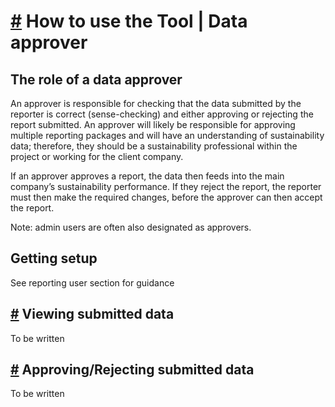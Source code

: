 # [#](#-how-to-use-the-tool-\-data-approver) How to use the Tool | Data approver

## The role of a data approver

An approver is responsible for checking that the data submitted by the reporter is correct (sense-checking) and either approving or rejecting the report submitted. An approver will likely be responsible for approving multiple reporting packages and will have an understanding of sustainability data; therefore, they should be a sustainability professional within the project or working for the client company.

If an approver approves a report, the data then feeds into the main company’s sustainability performance. If they reject the report, the reporter must then make the required changes, before the approver can then accept the report.

Note: admin users are often also designated as approvers.

## Getting setup

See reporting user section for guidance

## [#](#-viewing-submitted-data) Viewing submitted data

To be written

## [#](#-approvingrejecting-submitted-data) Approving/Rejecting submitted data

To be written
